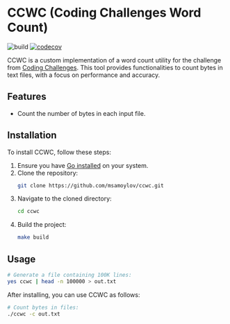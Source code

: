 # CCWC (Coding Challenges Word Count)

![build](https://github.com/msamoylov/ccwc/actions/workflows/go.yml/badge.svg) [![codecov](https://codecov.io/gh/msamoylov/ccwc/graph/badge.svg?token=Q4C78M9A53)](https://codecov.io/gh/msamoylov/ccwc)

CCWC is a custom implementation of a word count utility for the challenge from [Coding Challenges](https://codingchallenges.fyi/challenges/challenge-wc). 
This tool provides functionalities to count bytes in text files, with a focus on performance and accuracy.

## Features

- Count the number of bytes in each input file.

## Installation

To install CCWC, follow these steps:

1. Ensure you have [Go installed](https://golang.org/dl/) on your system.
2. Clone the repository:
   ```bash
   git clone https://github.com/msamoylov/ccwc.git
   ```
3. Navigate to the cloned directory:
   ```bash
   cd ccwc
   ```
4. Build the project:
   ```bash
   make build
   ```

## Usage

```bash
# Generate a file containing 100K lines:
yes ccwc | head -n 100000 > out.txt
```

After installing, you can use CCWC as follows:

```bash
# Count bytes in files:
./ccwc -c out.txt
```
